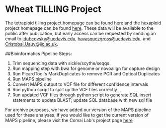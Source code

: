 Wheat TILLING Project
===============

The tetraploid tilling project homepage can be found [here](http://dubcovskylab.ucdavis.edu/wheat-tilling) and the hexaploid project homepage can be found [here](http://wheat-tilling.com). These data will be available to the public after publication, but early access can be requested by sending an email to <jdubcovsky@ucdavis.edu>, <havasquezgross@ucdavis.edu>, and <Cristobal.Uauy@jic.ac.uk>.


##Bioinformatics Pipeline Steps:
1. Trim sequencing data with sickle/scythe/seqqs
2. Run mapping step with bwa for genome or novoalign for capture design
3. Run PicardTool's MarkDuplicates to remove PCR and Optical Duplicates
4. Run MAPS pipeline
5. Convert MAPS output to VCF file for different confidence intervals
6. Run python script to split up the VCF files correctly
7. Run updated VCF files through python script to generate SQL insert statements to update BLAST; update SQL database with new sql file


For archive purposes, we have added our version of the MAPS pipeline used for these analyses.  If you would like to get the current version of MAPS pipeline, please visit the Comai Lab's project page [here](http://comailab.genomecenter.ucdavis.edu/index.php/MAPS)

